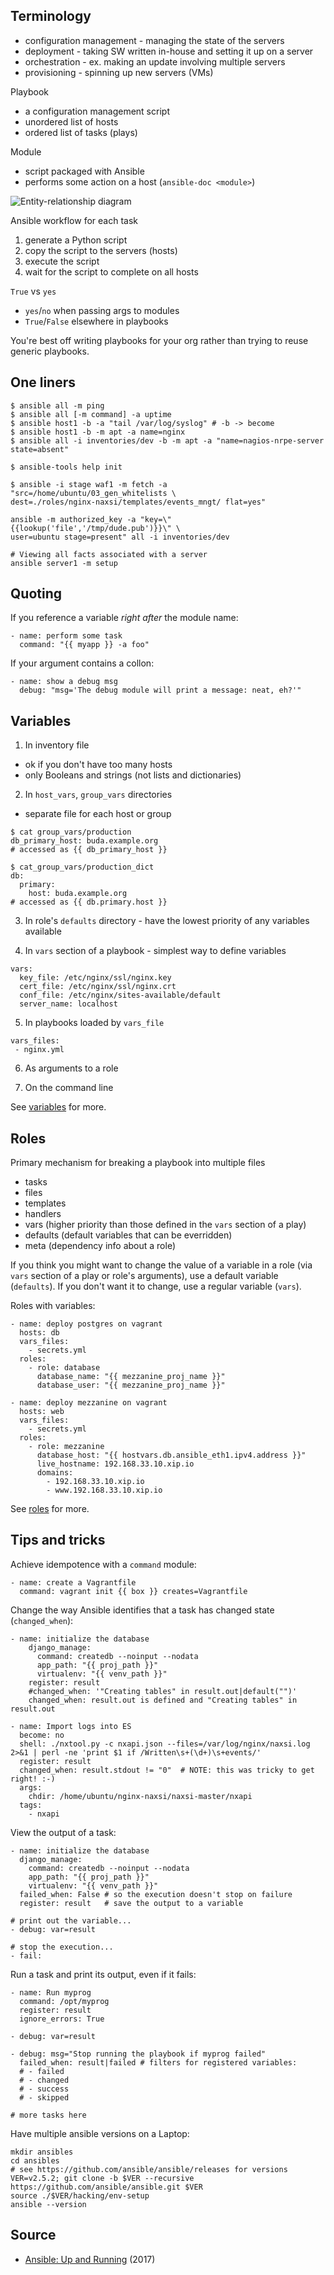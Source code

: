 Terminology
-----------

* configuration management - managing the state of the servers
* deployment - taking SW written in-house and setting it up on a server
* orchestration - ex. making an update involving multiple servers
* provisioning - spinning up new servers (VMs)

Playbook

* a configuration management script
* unordered list of hosts
* ordered list of tasks (plays)

Module

* script packaged with Ansible
* performs some action on a host (`ansible-doc <module>`)

![Entity-relationship
diagram](https://github.com/jreisinger/blog/tree/master/files/ansible_entities.png)

Ansible workflow for each task
1. generate a Python script
2. copy the script to the servers (hosts)
3. execute the script
4. wait for the script to complete on all hosts

`True` vs `yes`
* `yes`/`no` when passing args to modules
* `True`/`False` elsewhere in playbooks

You're best off writing playbooks for your org rather than trying to reuse
generic playbooks.

One liners
----------

```
$ ansible all -m ping
$ ansible all [-m command] -a uptime
$ ansible host1 -b -a "tail /var/log/syslog" # -b -> become
$ ansible host1 -b -m apt -a name=nginx
$ ansible all -i inventories/dev -b -m apt -a "name=nagios-nrpe-server state=absent"

$ ansible-tools help init

$ ansible -i stage waf1 -m fetch -a "src=/home/ubuntu/03_gen_whitelists \
dest=./roles/nginx-naxsi/templates/events_mngt/ flat=yes"

ansible -m authorized_key -a "key=\"{{lookup('file','/tmp/dude.pub')}}\" \
user=ubuntu stage=present" all -i inventories/dev

# Viewing all facts associated with a server
ansible server1 -m setup
```

Quoting
-------

If you reference a variable *right after* the module name:
```
- name: perform some task
  command: "{{ myapp }} -a foo"
```

If your argument contains a collon:
```
- name: show a debug msg
  debug: "msg='The debug module will print a message: neat, eh?'"
```

Variables
---------

1) In inventory file

* ok if you don't have too many hosts
* only Booleans and strings (not lists and dictionaries)

2) In `host_vars`, `group_vars` directories

* separate file for each host or group

```
$ cat group_vars/production
db_primary_host: buda.example.org
# accessed as {{ db_primary_host }}

$ cat_group_vars/production_dict
db:
  primary:
    host: buda.example.org
# accessed as {{ db.primary.host }}
```

3) In role's `defaults` directory - have the lowest priority of any variables available

4) In `vars` section of a playbook - simplest way to define variables

```
vars:
  key_file: /etc/nginx/ssl/nginx.key
  cert_file: /etc/nginx/ssl/nginx.crt
  conf_file: /etc/nginx/sites-available/default
  server_name: localhost
```

5) In playbooks loaded by `vars_file`

```
vars_files:
 - nginx.yml
```

6) As arguments to a role

7) On the command line

See [variables](http://docs.ansible.com/ansible/latest/playbooks_variables.html) for more.

Roles
-----

Primary mechanism for breaking a playbook into multiple files
* tasks
* files
* templates
* handlers
* vars (higher priority than those defined in the `vars` section of a play)
* defaults (default variables that can be everridden)
* meta (dependency info about a role)

If you think you might want to change the value of a variable in a role (via `vars` section of a play or role's arguments), use a default variable (`defaults`). If you don't want it to change, use a regular variable (`vars`).

Roles with variables:
```
- name: deploy postgres on vagrant
  hosts: db
  vars_files:
    - secrets.yml
  roles:
    - role: database
      database_name: "{{ mezzanine_proj_name }}"
      database_user: "{{ mezzanine_proj_name }}"

- name: deploy mezzanine on vagrant
  hosts: web
  vars_files:
    - secrets.yml
  roles:
    - role: mezzanine
      database_host: "{{ hostvars.db.ansible_eth1.ipv4.address }}"
      live_hostname: 192.168.33.10.xip.io
      domains:
        - 192.168.33.10.xip.io
        - www.192.168.33.10.xip.io
```

See [roles](https://github.com/ansiblebook/ansiblebook/tree/master/roles/playbooks/roles) for more.

Tips and tricks
---------------

Achieve idempotence with a `command` module:
```
- name: create a Vagrantfile
  command: vagrant init {{ box }} creates=Vagrantfile
```

Change the way Ansible identifies that a task has changed state (`changed_when`):
```
- name: initialize the database
    django_manage:
      command: createdb --noinput --nodata
      app_path: "{{ proj_path }}"
      virtualenv: "{{ venv_path }}"
    register: result
    #changed_when: '"Creating tables" in result.out|default("")'
    changed_when: result.out is defined and "Creating tables" in result.out
```

```
- name: Import logs into ES
  become: no
  shell: ./nxtool.py -c nxapi.json --files=/var/log/nginx/naxsi.log 2>&1 | perl -ne 'print $1 if /Written\s+(\d+)\s+events/'
  register: result
  changed_when: result.stdout != "0"  # NOTE: this was tricky to get right! :-)
  args:
    chdir: /home/ubuntu/nginx-naxsi/naxsi-master/nxapi
  tags:
    - nxapi
```

View the output of a task:
```
- name: initialize the database
  django_manage:
    command: createdb --noinput --nodata
    app_path: "{{ proj_path }}"
    virtualenv: "{{ venv_path }}"
  failed_when: False # so the execution doesn't stop on failure
  register: result   # save the output to a variable
  
# print out the variable...
- debug: var=result

# stop the execution...
- fail:
```

Run a task and print its output, even if it fails:
```
- name: Run myprog
  command: /opt/myprog
  register: result
  ignore_errors: True

- debug: var=result

- debug: msg="Stop running the playbook if myprog failed"
  failed_when: result|failed # filters for registered variables:
  # - failed
  # - changed
  # - success
  # - skipped
  
# more tasks here
```

Have multiple ansible versions on a Laptop:

```
mkdir ansibles
cd ansibles
# see https://github.com/ansible/ansible/releases for versions
VER=v2.5.2; git clone -b $VER --recursive https://github.com/ansible/ansible.git $VER
source ./$VER/hacking/env-setup
ansible --version
```

Source
------

* [Ansible: Up and Running](https://github.com/ansiblebook/ansiblebook) (2017)
